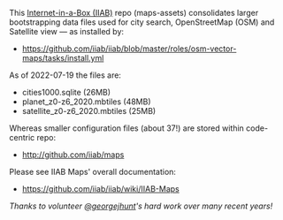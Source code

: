 This [Internet-in-a-Box (IIAB)](https://internet-in-a-box.org) repo (maps-assets) consolidates larger bootstrapping data files used for city search, OpenStreetMap (OSM) and Satellite view &mdash; as installed by:

- https://github.com/iiab/iiab/blob/master/roles/osm-vector-maps/tasks/install.yml

As of 2022-07-19 the files are:

- cities1000.sqlite (26MB)
- planet_z0-z6_2020.mbtiles (48MB)
- satellite_z0-z6_2020.mbtiles (25MB)

Whereas smaller configuration files (about 37!) are stored within code-centric repo:

- http://github.com/iiab/maps

Please see IIAB Maps' overall documentation:

- https://github.com/iiab/iiab/wiki/IIAB-Maps

_Thanks to volunteer [@georgejhunt](https://github.com/georgejhunt)'s hard work over many recent years!_

